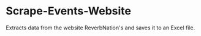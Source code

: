 # Scrape-Events-Website
Extracts data from the website ReverbNation's and saves it to an Excel file.
